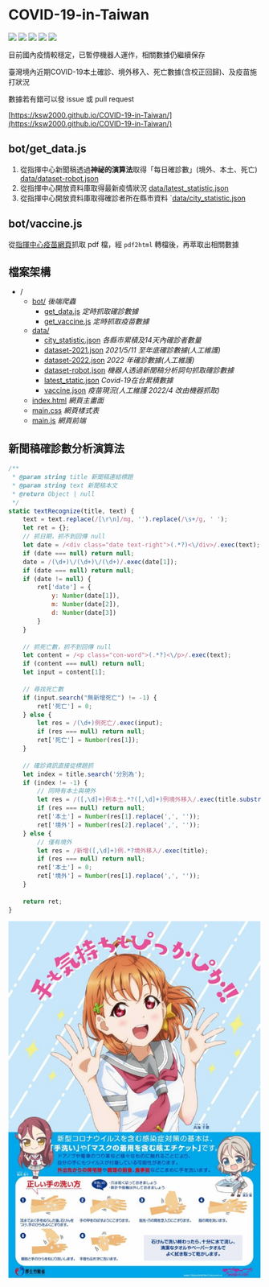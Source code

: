 # COVID-19-in-Taiwan

![](https://img.shields.io/github/license/ksw2000/COVID-19-in-Taiwan?style=flat-square) [![](https://img.shields.io/github/issues/ksw2000/COVID-19-in-Taiwan?style=flat-square&color=orange)](https://github.com/ksw2000/COVID-19-in-Taiwan/issues) ![](https://img.shields.io/github/stars/ksw2000/COVID-19-in-Taiwan?style=flat-square) ![](https://img.shields.io/github/actions/workflow/status/ksw2000/COVID-19-in-Taiwan/data.yml?branch=main&style=flat-square) ![](https://i.imgur.com/yGYcsAw.png)

目前國內疫情較穩定，已暫停機器人運作，相關數據仍繼續保存

臺灣境內近期COVID-19本土確診、境外移入、死亡數據(含校正回歸)、及疫苗施打狀況

數據若有錯可以發 issue 或 pull request

[https://ksw2000.github.io/COVID-19-in-Taiwan/](https://ksw2000.github.io/COVID-19-in-Taiwan/)

## bot/get_data.js

1. 從指揮中心新聞稿透過**神祕的演算法**取得「每日確診數」(境外、本土、死亡) [data/dataset-robot.json](./data/dataset-robot.json)
2. 從指揮中心開放資料庫取得最新疫情狀況 [data/latest_statistic.json](./data/latest_statistic.json)
3. 從指揮中心開放資料庫取得確診者所在縣市資料 `[data/city_statistic.json](./data/city_statistic.json)

## bot/vaccine.js

從[指揮中心疫苗網頁](https://www.cdc.gov.tw/Category/Page/9jFXNbCe-sFK9EImRRi2Og)抓取 pdf 檔，經 `pdf2html` 轉檔後，再萃取出相關數據

## 檔案架構
+ /
    + [bot/](#) *後端爬蟲*
        + [get_data.js](./bot/get_data.js) *定時抓取確診數據*
        + [get_vaccine.js](./bot/get_vaccine.js) *定時抓取疫苗數據*
    + [data/](#)
        + [city_statistic.json](./data/city_statistic.json) *各縣市累積及14天內確診者數量*
        + [dataset-2021.json](./data/dataset-2021.json) *2021/5/11 至年底確診數據(人工維護)*
        + [dataset-2022.json](./data/dataset-2022.json) *2022 年確診數據(人工維護)*
        + [dataset-robot.json](./data/dataset-robot.json) *機器人透過新聞稿分析詞句抓取確診數據*
        + [latest_static.json](./data/latest_statistic.json) *Covid-19在台累積數據*
        + [vaccine.json](./data/vaccine.json) *疫苗現況(人工維護 2022/4 改由機器抓取)*
    + [index.html](./index.html) *網頁主畫面*
    + [main.css](./main.css) *網頁樣式表*
    + [main.js](./main.js) *網頁前端*

## 新聞稿確診數分析演算法

```js
/**
 * @param string title 新聞稿連結標題
 * @param string text 新聞稿本文
 * @return Object | null
 */
static textRecognize(title, text) {
    text = text.replace(/[\r\n]/mg, '').replace(/\s+/g, ' ');
    let ret = {};
    // 抓日期，抓不到回傳 null
    let date = /<div class="date text-right">(.*?)<\/div>/.exec(text);
    if (date === null) return null;
    date = /(\d+)\/(\d+)\/(\d+)/.exec(date[1]);
    if (date === null) return null;
    if (date != null) {
        ret['date'] = {
            y: Number(date[1]),
            m: Number(date[2]),
            d: Number(date[3])
        }
    }

    // 抓死亡數，抓不到回傳 null
    let content = /<p class="con-word">(.*?)<\/p>/.exec(text);
    if (content === null) return null;
    let input = content[1];

    // 尋找死亡數
    if (input.search("無新增死亡") != -1) {
        ret['死亡'] = 0;
    } else {
        let res = /(\d+)例死亡/.exec(input);
        if (res === null) return null;
        ret['死亡'] = Number(res[1]);
    }

    // 確診資訊直接從標題抓
    let index = title.search('分別為');
    if (index != -1) {
        // 同時有本土與境外
        let res = /([,\d]+)例本土.*?([,\d]+)例境外移入/.exec(title.substring(index));
        if (res === null) return null;
        ret['本土'] = Number(res[1].replace(',', ''));
        ret['境外'] = Number(res[2].replace(',', ''));
    } else {
        // 僅有境外
        let res = /新增([,\d]+)例.*?境外移入/.exec(title);
        if (res === null) return null;
        ret['本土'] = 0;
        ret['境外'] = Number(res[1].replace(',', ''));
    }

    return ret;
}
```

![](./data/%E6%AD%A3%E7%A2%BA%E6%B4%97%E6%89%8B.jpg)
